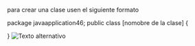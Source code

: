 para crear una clase usen el siguiente formato


package javaapplication46;
public class [nomobre de la clase] {

    
}
![Texto alternativo](ruta/a/tu/imagen.jpg)
